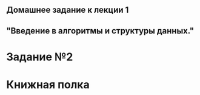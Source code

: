## Домашнее задание к лекции 1 
## "Введение в алгоритмы и структуры данных."

# Задание №2

# Книжная полка